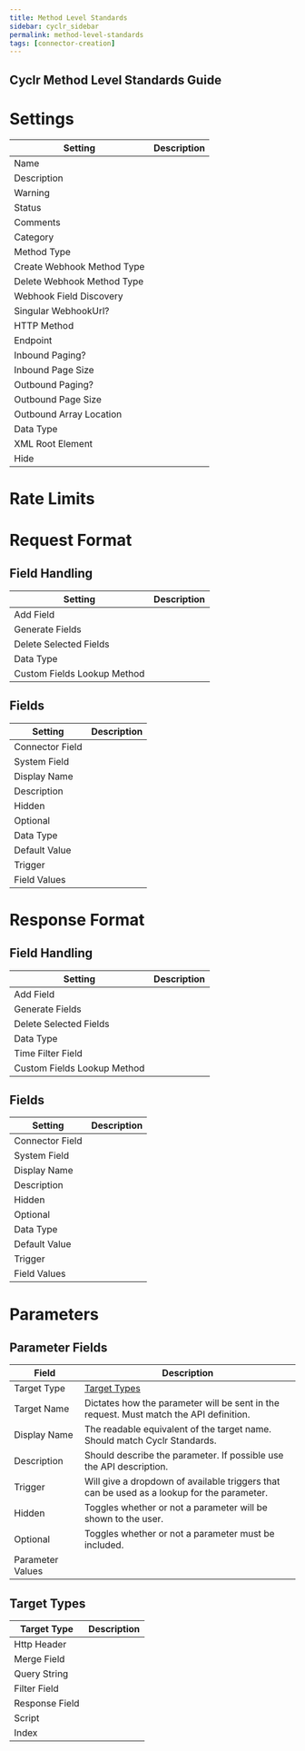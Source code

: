 ```yaml
---
title: Method Level Standards
sidebar: cyclr_sidebar
permalink: method-level-standards
tags: [connector-creation]
---
```

Cyclr Method Level Standards Guide
---------------------------

# Settings
Setting|Description
--- | ---
|Name|  |
|Description|  |
|Warning|  |
|Status|  |
|Comments|  |
|Category|  |
|Method Type|  |
|Create Webhook Method Type| |
|Delete Webhook Method Type|  |
|Webhook Field Discovery|  |
|Singular WebhookUrl?|  |
|HTTP Method|  |
|Endpoint|  |
|Inbound Paging?|  |
|Inbound Page Size|  |
|Outbound Paging?|  |
|Outbound Page Size|  |
|Outbound Array Location|  |
|Data Type|  |
|XML Root Element|  |
|Hide|  |

# Rate Limits
# Request Format
## Field Handling

|Setting|Description|
|--- | ---|
|Add Field|  |
|Generate Fields|  |
|Delete Selected Fields|  |
|Data Type|  |
|Custom Fields Lookup Method|  |

## Fields
|Setting|Description|
|--- | ---|
|Connector Field|  |
|System Field|  |
|Display Name|  |
|Description|  |
|Hidden|  |
|Optional|  |
|Data Type|  |
|Default Value|  |
|Trigger|  |
|Field Values|  |

# Response Format
## Field Handling

|Setting|Description|
|--- | ---|
|Add Field|  |
|Generate Fields|  |
|Delete Selected Fields|  |
|Data Type|  |
|Time Filter Field|  |
|Custom Fields Lookup Method|  |

## Fields
|Setting|Description|
|--- | ---|
|Connector Field|  |
|System Field|  |
|Display Name|  |
|Description|  |
|Hidden|  |
|Optional|  |
|Data Type|  |
|Default Value|  |
|Trigger|  |
|Field Values|  |

# Parameters
## Parameter Fields

|Field|Description|
|--- | ---|
|Target Type|[Target Types](####target-types)|
|Target Name|Dictates how the parameter will be sent in the request. Must match the API definition.|
|Display Name|The readable equivalent of the target name. Should match Cyclr Standards.|
|Description|Should describe the parameter. If possible use the API description.|
|Trigger|Will give a dropdown of available triggers that can be used as a lookup for the parameter.|
|Hidden|Toggles whether or not a parameter will be shown to the user.|
|Optional|Toggles whether or not a parameter must be included.|
|Parameter Values|  |

## Target Types
|Target Type|Description|
|--- | ---|
|Http Header|  |
|Merge Field|  |
|Query String|  |
|Filter Field|  |
|Response Field|  |
|Script|  |
|Index|  |

